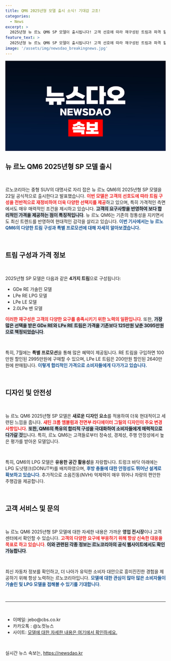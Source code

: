 ```yaml
---
title: QM6 2025년형 모델 출시 소식! 기대감 고조!
categories:
  - News
excerpt: >
  2025년형 뉴 르노 QM6 SP 모델이 출시됩니다! 고객 선호에 따라 재구성된 트림과 파격 할인 프로모션으로 더 합리적인 가격으로 만나보세요. 놓치지 마세요!
feature_text: >
  2025년형 뉴 르노 QM6 SP 모델이 출시됩니다! 고객 선호에 따라 재구성된 트림과 파격 할인 프로모션으로 더 합리적인 가격으로 만나보세요. 놓치지 마세요!
image: '/assets/img/newsdao_breakingnews.jpg'
---
```


<p><img src="/assets/img/newsdao_breakingnews.jpg" alt="flaretime 속보" /></p>

<h2 data-ke-size="size26">뉴 르노 QM6 2025년형 SP 모델 출시</h2>

<p data-ke-size="size16">&nbsp;</p>

<p data-ke-size="size16">르노코리아는 중형 SUV의 대명사로 자리 잡은 뉴 르노 QM6의 2025년형 SP 모델을 22일 공식적으로 출시한다고 발표했습니다. <b><span style="color: #ee2323;">이번 모델은 고객의 선호도에 따라 트림 구성을 전반적으로 재정비하여 더욱 다양한 선택지를 제공</span></b>하고 있으며, 특히 가격적인 측면에서도 매우 매력적인 조건을 제시하고 있습니다. <b><span style="background-color: #21538527;">고객의 요구사항을 반영하여 보다 합리적인 가격을 제공하는 점이 특징적입니다</span></b>. 뉴 르노 QM6는 기존의 정통성을 지키면서도 최신 트렌드를 반영하여 현대적인 감각을 살리고 있습니다. <b><span style="color: #1a5490;">이번 기사에서는 뉴 르노 QM6의 다양한 트림 구성과 특별 프로모션에 대해 자세히 알아보겠습니다.</span></b></p>

<p data-ke-size="size16">&nbsp;</p>

<h2 data-ke-size="size26">트림 구성과 가격 정보</h2>

<p data-ke-size="size16">&nbsp;</p>

<p data-ke-size="size16">2025년형 SP 모델은 다음과 같은 <b>4가지 트림</b>으로 구성됩니다:
<ul>
<li>GDe RE 가솔린 모델</li>
<li>LPe RE LPG 모델</li>
<li>LPe LE 모델</li>
<li>2.0LPe 밴 모델</li>
</ul>
<b><span style="color: #ee2323;">이러한 재구성은 고객의 다양한 요구를 충족시키기 위한 노력의 일환입니다</span></b>. 또한, <b><span style="background-color: #21538527;">가장 많은 선택을 받은 GDe RE와 LPe RE 트림은 가격을 기존보다 125만원 낮춘 3095만원으로 책정되었습니다</span></b>.</p>

<p data-ke-size="size16">&nbsp;</p>

<p data-ke-size="size16">특히, 7월에는 <b>특별 프로모션</b>을 통해 많은 혜택이 제공됩니다. RE 트림을 구입하면 100만원 할인된 2995만원에 구매할 수 있으며, LPe LE 트림은 200만원 할인된 2640만원에 판매됩니다. <b><span style="color: #1a5490;">이렇게 합리적인 가격으로 소비자들에게 다가가고 있습니다.</span></b></p>

<p data-ke-size="size16">&nbsp;</p>

<h2 data-ke-size="size26">디자인 및 안전성</h2>

<p data-ke-size="size16">&nbsp;</p>

<p data-ke-size="size16">뉴 르노 QM6 2025년형 SP 모델은 <b>새로운 디자인 요소</b>를 적용하여 더욱 현대적이고 세련된 느낌을 줍니다. <b><span style="color: #ee2323;">새틴 크롬 엠블럼과 전면부 라디에이터 그릴의 디자인이 주요 변경 사항입니다</span></b>. <b><span style="background-color: #21538527;">또한, QM6의 특유의 합리적 구성을 극대화하여 소비자들에게 매력적으로 다가갈 것</span></b>입니다. 특히, 르노 QM6는 고객들로부터 정숙성, 경제성, 주행 안정성에서 높은 평가를 받아온 모델입니다.</p>

<p data-ke-size="size16">&nbsp;</p>

<p data-ke-size="size16">특히, QM6의 LPG 모델은 <b>유용한 공간 활용성</b>을 자랑합니다. 트렁크 바닥 아래에는 LPG 도넛탱크(DONUT®)를 배치하였으며, <b><span style="color: #1a5490;">후방 충돌에 대한 안정성도 뛰어난 설계로 확보하고 있습니다</span></b>. 추가적으로 소음진동(NVH) 억제력이 매우 뛰어나 차량의 편안한 주행감을 제공합니다.</p>

<p data-ke-size="size16">&nbsp;</p>

<h2 data-ke-size="size26">고객 서비스 및 문의</h2>

<p data-ke-size="size16">&nbsp;</p>

<p data-ke-size="size16">뉴 르노 QM6 2025년형 SP 모델에 대한 자세한 내용은 가까운 <b>영업 전시장</b>이나 고객센터에서 확인할 수 있습니다. <b><span style="color: #ee2323;">고객의 다양한 요구에 부응하기 위해 항상 신속한 대응을 목표로 하고 있습니다</span></b>. <b><span style="background-color: #21538527;">이와 관련된 각종 정보는 르노코리아의 공식 웹사이트에서도 확인 가능합니다</span></b>.</p>

<p data-ke-size="size16">&nbsp;</p>

<p data-ke-size="size16">최신 자동차 정보를 확인하고, 더 나아가 유익한 소비자 대안으로 흥미진진한 경험을 제공하기 위해 항상 노력하는 르노코리아입니다. <b><span style="color: #1a5490;">모델에 대한 관심이 많아 많은 소비자들이 가솔린 및 LPG 모델을 접해볼 수 있기를 기대합니다</span></b>.</p>

<p data-ke-size="size16">&nbsp;</p>

<hr>

<p data-ke-size="size16">&nbsp;</p>

<ul>
<li>이메일: jebo@cbs.co.kr</li>
<li>카카오톡 : @노컷뉴스</li>
<li>사이트: <a href="https://url.kr/b71afn">모델에 대한 자세한 내용은 여기에서 확인하세요.</a></li>
</ul>

<p data-ke-size="size16">&nbsp;</p>
실시간 뉴스 속보는, <a href="https://newsdao.kr" rel="dofollow">https://newsdao.kr</a>


